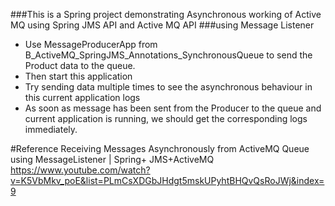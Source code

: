 ###This is a Spring project demonstrating Asynchronous working of Active MQ using Spring JMS API and Active MQ API
###using Message Listener

- Use MessageProducerApp from B_ActiveMQ_SpringJMS_Annotations_SynchronousQueue to send the Product data to the queue.
- Then start this application
- Try sending data multiple times to see the asynchronous behaviour in this current application logs
- As soon as message has been sent from the Producer to the queue and current application is running,
we should get the corresponding logs immediately.


#Reference
Receiving Messages Asynchronously from ActiveMQ Queue using MessageListener | Spring+ JMS+ActiveMQ
https://www.youtube.com/watch?v=K5VbMkv_poE&list=PLmCsXDGbJHdgt5mskUPyhtBHQvQsRoJWj&index=9